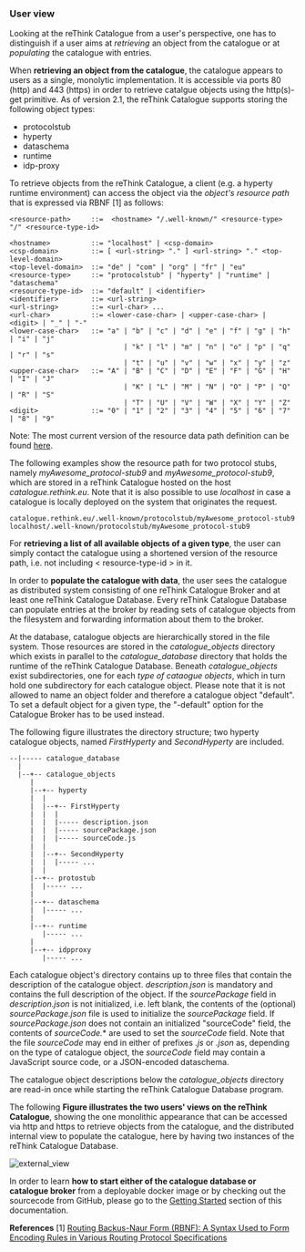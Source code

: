### User view

Looking at the reThink Catalogue from a user's perspective, one has to distinguish if a user aims at *retrieving* an object from the catalogue or at *populating* the catalogue with entries.

When **retrieving an object from the catalogue**, the catalogue appears to users as a single, monolytic implementation.  It is accessible via ports 80 (http) and 443 (https) in order to retrieve catalgue objects using the http(s)-get primitive.  As of version 2.1, the reThink Catalogue supports storing the following object types:
* protocolstub
* hyperty
* dataschema
* runtime
* idp-proxy

To retrieve objects from the reThink Catalogue, a client (e.g. a hyperty runtime environment) can access the object via the *object's resource path* that is expressed via RBNF [1] as follows: 

```
<resource-path>     ::=  <hostname> "/.well-known/" <resource-type> "/" <resource-type-id>

<hostname>          ::= "localhost" | <csp-domain>
<csp-domain>        ::= [ <url-string> "." ] <url-string> "." <top-level-domain>
<top-level-domain>  ::= "de" | "com" | "org" | "fr" | "eu"
<resource-type>     ::= "protocolstub" | "hyperty" | "runtime" | "dataschema"
<resource-type-id>  ::= "default" | <identifier>
<identifier>        ::= <url-string>
<url-string>        ::= <url-char> ...
<url-char>          ::= <lower-case-char> | <upper-case-char> | <digit> | "_" | "-"
<lower-case-char>   ::= "a" | "b" | "c" | "d" | "e" | "f" | "g" | "h" | "i" | "j"
                            | "k" | "l" | "m" | "n" | "o" | "p" | "q" | "r" | "s"
                            | "t" | "u" | "v" | "w" | "x" | "y" | "z"
<upper-case-char>   ::= "A" | "B" | "C" | "D" | "E" | "F" | "G" | "H" | "I" | "J"
                            | "K" | "L" | "M" | "N" | "O" | "P" | "Q" | "R" | "S"
                            | "T" | "U" | "V" | "W" | "X" | "Y" | "Z"
<digit>             ::= "0" | "1" | "2" | "3" | "4" | "5" | "6" | "7" | "8" | "9"
```

Note: The most current version of the resource data path definition can be found  [here](https://github.com/reTHINK-project/architecture/blob/master/docs/interface-design/resource-path.md).

The following examples show the resource path for two protocol stubs, namely *myAwesome_protocol-stub9* and *myAwesome_protocol-stub9*, which are stored in a reThink Catalogue hosted on the host *catalogue.rethink.eu*.  Note that it is also possible to use *localhost* in case a catalogue is locally deployed on the system that originates the request.

    catalogue.rethink.eu/.well-known/protocolstub/myAwesome_protocol-stub9
    localhost/.well-known/protocolstub/myAwesome_protocol-stub9

For **retrieving a list of all available objects of a given type**, the user can simply contact the catalogue using a shortened version of the resource path, i.e. not including  < resource-type-id >  in it.

In order to **populate the catalogue with data**, the user sees the catalogue as distributed system consisting of one reThink Catalogue Broker and at least one reThink Catalogue Database.  Every reThink Catalogue Database can populate entries at the broker by reading sets of catalogue objects from the filesystem and forwarding information about them to the broker.

At the database, catalogue objects are hierarchically stored in the file system.  Those resources are stored in the *catalogue_objects* directory which exists in parallel to the *catalogue_database* directory that holds the runtime of the reThink Catalogue Database.  Beneath *catalogue_objects* exist subdirectories, one for each *type of cataogue objects*, which in turn hold one subdirectory for each catalogue object. Please note that it is not allowed to name an object folder and therefore a catalogue object "default". To set a default object for a given type, the "-default" option for the Catalogue Broker has to be used instead.

The following figure illustrates the directory structure; two hyperty catalogue objects, named *FirstHyperty* and *SecondHyperty* are included.

    --|----- catalogue_database
      |
      |--+-- catalogue_objects
         |
         |--+-- hyperty
         |  |
         |  |--+-- FirstHyperty
         |  |  |
         |  |  |----- description.json
         |  |  |----- sourcePackage.json
         |  |  |----- sourceCode.js
         |  |
         |  |--+-- SecondHyperty
         |  |  |----- ...
         |  |
         |--+-- protostub
         |  |----- ...
         |
         |--+-- dataschema
         |  |----- ...
         |
         |--+-- runtime
            |----- ...
         |
         |--+-- idpproxy
            |----- ...

Each catalogue object's directory contains up to three files that contain the description of the catalogue object.  *description.json* is mandatory and contains the full description of the object.  If the *sourcePackage* field in *description.json* is not initialized, i.e. left blank, the contents of the (optional) *sourcePackage.json* file is used to initialize the *sourcePackage* field.  If *sourcePackage.json* does not contain an initialized "sourceCode" field, the contents of *sourceCode.** are used to set the *sourceCode* field.  Note that the file *sourceCode* may end in either of prefixes *.js* or *.json* as, depending on the type of catalogue object, the *sourceCode* field may contain a JavaScript source code, or a JSON-encoded dataschema.

The catalogue object descriptions below the *catalogue_objects* directory are read-in once while starting the reThink Catalogue Database program.

The following **Figure illustrates the two users' views on the reThink Catalogue**, showing the one monolithic appearance that can be accessed via http and https to retrieve objects from the catalogue, and the distributed internal view to populate the catalogue, here by having two instances of the reThink Catalogue Database.

![external_view](https://github.com/reTHINK-project/dev-catalogue/blob/master/doc/internals/catalogue-external-view.png)

In order to learn **how to start either of the catalogue database or catalogue broker** from a deployable docker image or by checking out the sourcecode from GitHub, please go to the [Getting Started](../getting_started) section of this documentation.


**References**
[1] [Routing Backus-Naur Form (RBNF): A Syntax Used to Form Encoding Rules in Various Routing Protocol Specifications](http://tools.ietf.org/html/rfc5511)
